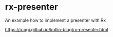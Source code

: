 # rx-presenter
An example how to implement a presenter with Rx

https://rongi.github.io/kotlin-blog/rx-presenter.html
